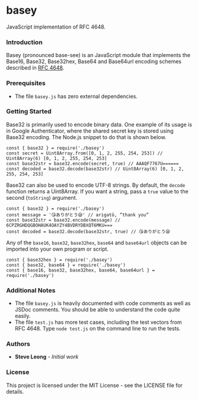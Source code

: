 # basey
JavaScript implementation of RFC 4648.

### Introduction
Basey (pronounced base-see) is an JavaScript module that implements the
Base16, Base32, Base32hex, Base64 and Base64url encoding schemes described
in [RFC 4648](https://tools.ietf.org/html/rfc4648).

### Prerequisites
- The file `basey.js` has zero external dependencies.

### Getting Started
Base32 is primarily used to encode binary data. One example of its usage is in
Google Authenticator, where the shared secret key is stored using Base32
encoding. The Node.js snippet to do that is shown below.
```
const { base32 } = require('./basey')
const secret = Uint8Array.from([0, 1, 2, 255, 254, 253]) // Uint8Array(6) [0, 1, 2, 255, 254, 253]
const base32str = base32.encode(secret, true) // AAAQF7767U======
const decoded = base32.decode(base32str) // Uint8Array(6) [0, 1, 2, 255, 254, 253]
```

Base32 can also be used to encode UTF-8 strings. By default, the `decode` function returns a
Uint8Array. If you want a string, pass a `true` value to the second (`toString`) argument.
```
const { base32 } = require('./basey')
const message = '😘ありがとう😪' // arigatō, “thank you”
const base32str = base32.encode(message) // 6CPZRGHDQGBOHAUK4OAYZY4BVDRYDBXQT6MKU===
const decoded = base32.decode(base32str, true) // 😘ありがとう😪
```

Any of the `base16`, `base32`, `base32hex`, `base64` and `base64url` objects can be
imported into your own program or script.
```
const { base32hex } = require('./basey')
const { base32, base64 } = require('./basey')
const { base16, base32, base32hex, base64, base64url } = require('./basey')
```

### Additional Notes
- The file `basey.js` is heavily documented with code comments as well as JSDoc comments.
You should be able to understand the code quite easily.
- The file `test.js` has more test cases, including the test vectors from RFC 4648. Type
`node test.js` on the command line to run the tests.

### Authors
* **Steve Leong** - *Initial work*

### License
This project is licensed under the MIT License - see the LICENSE file for details.
